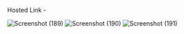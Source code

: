 Hosted Link - 

![Screenshot (189)](https://github.com/shweta-sharma-1009/Box-Model-project/assets/128416925/7cce1770-e9ad-4220-81d3-a5b445b70dce)
![Screenshot (190)](https://github.com/shweta-sharma-1009/Box-Model-project/assets/128416925/90933a98-5b2d-4822-a4b9-1d2c64d2f212)
![Screenshot (191)](https://github.com/shweta-sharma-1009/Box-Model-project/assets/128416925/9069814a-fbe5-409f-933d-42a32de4a0f6)
